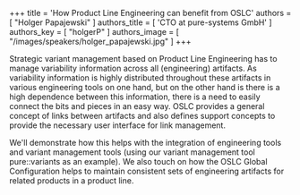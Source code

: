 +++
title = 'How Product Line Engineering can benefit from OSLC'
authors = [
  "Holger Papajewski"
]
authors_title = [
  'CTO at pure-systems GmbH'
]
authors_key = [
  "holgerP"
]
authors_image = [
  "/images/speakers/holger_papajewski.jpg"
]
+++

Strategic variant management based on Product Line Engineering has to manage variability information across all (engineering) artifacts. As variability information is highly distributed throughout these artifacts in various engineering tools on one hand, but on the other hand is there is a high dependence between this information, there is a need to easily connect the bits and pieces in an easy way. OSLC provides a general concept of links between artifacts and also defines support concepts to provide the necessary user interface for link management.

We'll demonstrate how this helps with the integration of engineering tools and variant management tools (using our variant management tool pure::variants as an example). We also touch on how the OSLC Global Configuration helps to maintain consistent sets of engineering artifacts for related products in a product line.